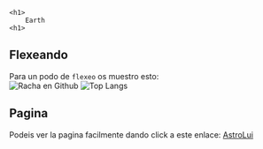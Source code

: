     <h1>
        Earth
    <h1>
## Flexeando
Para un podo de `flexeo` os muestro esto:    
![Racha en Github](https://streak-stats.demolab.com/?user=AstroLui&theme=transparent&hide_border=true&border_radius=10&stroke=333333)
![Top Langs](https://github-readme-stats.vercel.app/api/top-langs/?username=AstroLui&layout=compact&theme=transparent&hide_border=true)

## Pagina
Podeis ver la pagina facilmente dando click a este enlace: [AstroLui](https://astrolui.github.io/Earth/)